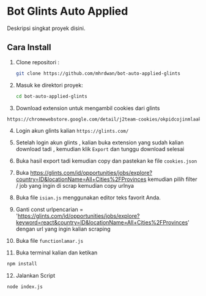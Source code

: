 # Bot Glints Auto Applied

Deskripsi singkat proyek disini.

## Cara Install

1. Clone repositori :

   ```bash
   git clone https://github.com/mhrdwan/bot-auto-applied-glints
   ```

2. Masuk ke direktori proyek:

   ```bash
   cd bot-auto-applied-glints
   ```

3. Download extension untuk mengambil cookies dari glints

```bash
https://chromewebstore.google.com/detail/j2team-cookies/okpidcojinmlaakglciglbpcpajaibco
```

4. Login akun glints kalian `https://glints.com/`

5. Setelah login akun glints , kalian buka extension yang sudah kalian download tadi , kemudian klik `Export` dan tunggu download selesai

6. Buka hasil export tadi kemudian copy dan pastekan ke file `cookies.json`

7. Buka https://glints.com/id/opportunities/jobs/explore?country=ID&locationName=All+Cities%2FProvinces kemudian pilih filter / job yang ingin di scrap kemudian copy urlnya

8. Buka file `isian.js` menggunakan editor teks favorit Anda.

9. Ganti const urlpencarian = 'https://glints.com/id/opportunities/jobs/explore?keyword=react&country=ID&locationName=All+Cities%2FProvinces' dengan url yang ingin kalian scraping

10. Buka file `functionlamar.js`

11. Buka terminal kalian dan ketikan

```bash
npm install
```

12. Jalankan Script

```bash
node index.js
```
